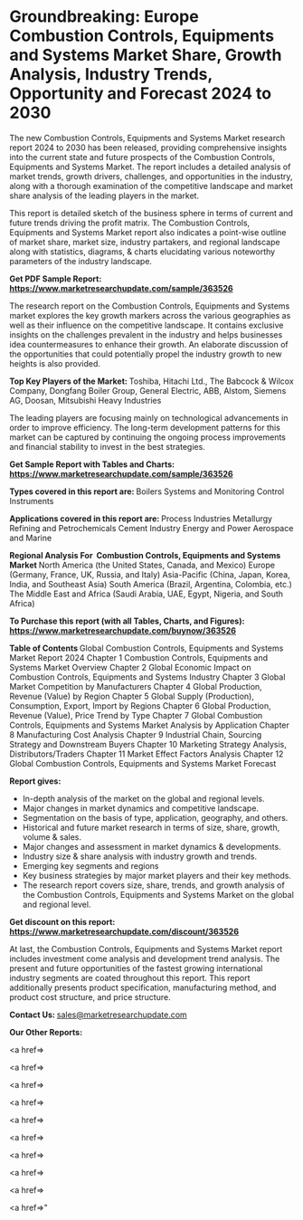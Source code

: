 # Groundbreaking: Europe Combustion Controls, Equipments and Systems Market Share, Growth Analysis, Industry Trends, Opportunity and Forecast 2024 to 2030

The new Combustion Controls, Equipments and Systems Market research report 2024 to 2030 has been released, providing comprehensive insights into the current state and future prospects of the Combustion Controls, Equipments and Systems Market. The report includes a detailed analysis of market trends, growth drivers, challenges, and opportunities in the industry, along with a thorough examination of the competitive landscape and market share analysis of the leading players in the market.

This report is detailed sketch of the business sphere in terms of current and future trends driving the profit matrix. The Combustion Controls, Equipments and Systems Market report also indicates a point-wise outline of market share, market size, industry partakers, and regional landscape along with statistics, diagrams, &amp; charts elucidating various noteworthy parameters of the industry landscape.

<strong><b>Get PDF Sample Report: <a href=https://www.marketresearchupdate.com/sample/363526>https://www.marketresearchupdate.com/sample/363526</a></b></strong>

The research report on the Combustion Controls, Equipments and Systems market explores the key growth markers across the various geographies as well as their influence on the competitive landscape. It contains exclusive insights on the challenges prevalent in the industry and helps businesses idea countermeasures to enhance their growth. An elaborate discussion of the opportunities that could potentially propel the industry growth to new heights is also provided.

<strong><b>Top Key Players of the Market:
</b></strong>Toshiba, Hitachi Ltd., The Babcock & Wilcox Company, Dongfang Boiler Group, General Electric, ABB, Alstom, Siemens AG, Doosan, Mitsubishi Heavy Industries<strong><b>
</b></strong>

The leading players are focusing mainly on technological advancements in order to improve efficiency. The long-term development patterns for this market can be captured by continuing the ongoing process improvements and financial stability to invest in the best strategies.

<strong><b>Get Sample Report with Tables and Charts: <a href=https://www.marketresearchupdate.com/sample/363526>https://www.marketresearchupdate.com/sample/363526</a></b></strong>

<strong><b>Types covered in this report are:
</b></strong>Boilers
Systems and Monitoring
Control Instruments<strong><b>
</b></strong>

<strong><b>Applications covered in this report are:
</b></strong>Process Industries
Metallurgy
Refining and Petrochemicals
Cement Industry
Energy and Power
Aerospace and Marine<strong><b>
</b></strong>

<strong><b>Regional Analysis For  Combustion Controls, Equipments and Systems Market</b></strong><strong><b>
</b></strong>North America (the United States, Canada, and Mexico)
Europe (Germany, France, UK, Russia, and Italy)
Asia-Pacific (China, Japan, Korea, India, and Southeast Asia)
South America (Brazil, Argentina, Colombia, etc.)
The Middle East and Africa (Saudi Arabia, UAE, Egypt, Nigeria, and South Africa)

<strong><b>To Purchase this report (with all Tables, Charts, and Figures): <a href=https://www.marketresearchupdate.com/buynow/363526>https://www.marketresearchupdate.com/buynow/363526</a></b></strong>

<strong><b>Table of Contents</b></strong><strong><b>
</b></strong>Global Combustion Controls, Equipments and Systems Market Report 2024
Chapter 1 Combustion Controls, Equipments and Systems Market Overview
Chapter 2 Global Economic Impact on Combustion Controls, Equipments and Systems Industry
Chapter 3 Global Market Competition by Manufacturers
Chapter 4 Global Production, Revenue (Value) by Region
Chapter 5 Global Supply (Production), Consumption, Export, Import by Regions
Chapter 6 Global Production, Revenue (Value), Price Trend by Type
Chapter 7 Global Combustion Controls, Equipments and Systems Market Analysis by Application
Chapter 8 Manufacturing Cost Analysis
Chapter 9 Industrial Chain, Sourcing Strategy and Downstream Buyers
Chapter 10 Marketing Strategy Analysis, Distributors/Traders
Chapter 11 Market Effect Factors Analysis
Chapter 12 Global Combustion Controls, Equipments and Systems Market Forecast

<strong><b>Report gives:</b></strong>

- In-depth analysis of the market on the global and regional levels.
- Major changes in market dynamics and competitive landscape.
- Segmentation on the basis of type, application, geography, and others.
- Historical and future market research in terms of size, share, growth, volume &amp; sales.
- Major changes and assessment in market dynamics &amp; developments.
- Industry size &amp; share analysis with industry growth and trends.
- Emerging key segments and regions
- Key business strategies by major market players and their key methods.
- The research report covers size, share, trends, and growth analysis of the Combustion Controls, Equipments and Systems Market on the global and regional level.

<strong><b>Get discount on this report: <a href=https://www.marketresearchupdate.com/discount/363526>https://www.marketresearchupdate.com/discount/363526</a></b></strong>

At last, the Combustion Controls, Equipments and Systems Market report includes investment come analysis and development trend analysis. The present and future opportunities of the fastest growing international industry segments are coated throughout this report. This report additionally presents product specification, manufacturing method, and product cost structure, and price structure.

<strong><b>Contact Us:
</b></strong>sales@marketresearchupdate.com

<strong>Our Other Reports:</strong>

<a href=></a>

<a href=></a>

<a href=></a>

<a href=></a>

<a href=></a>

<a href=></a>

<a href=></a>

<a href=></a>

<a href=></a>

<a href=></a>"
